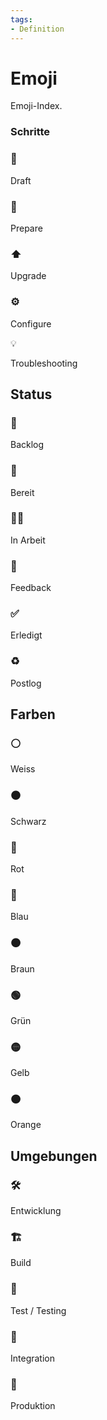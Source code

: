```yaml
---
tags:
- Definition
---
```

# Emoji

Emoji-Index.

### Schritte

### 🚧

Draft

### 📝

Prepare

### ⬆️

Upgrade

### ⚙️

Configure

💡

Troubleshooting
## Status

### 🎒

Backlog

### 🏁

Bereit

### 🧑‍💻

In Arbeit

### 💬

Feedback
### ✅

Erledigt

### ♻️

Postlog

## Farben

### ⚪

Weiss

### ⚫

Schwarz

### 🔴

Rot

### 🔵

Blau

### 🟤

Braun

### 🟢

Grün

### 🟡

Gelb

### 🟠

Orange

## Umgebungen

### 🛠️

Entwicklung

### 🏗️

Build

### 🔬

Test / Testing

### 🔗

Integration
### 🚀

Produktion